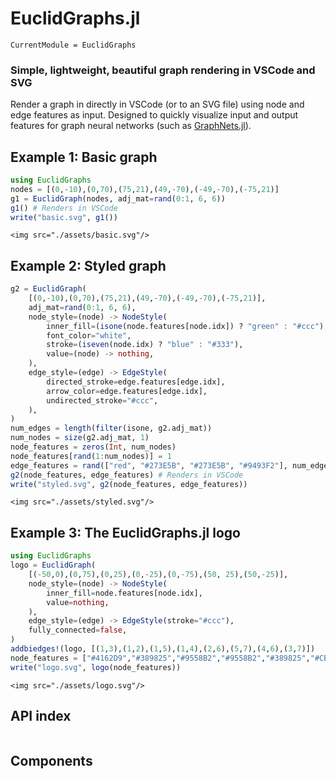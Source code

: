 # EuclidGraphs.jl

```@meta
CurrentModule = EuclidGraphs
```

### Simple, lightweight, beautiful graph rendering in VSCode and SVG

Render a graph in directly in VSCode (or to an SVG file) using node and edge features as input. Designed to quickly visualize input and output features for graph neural networks (such as [GraphNets.jl](https://github.com/JuliaMLTools/GraphNets.jl)).

## Example 1: Basic graph
```julia
using EuclidGraphs
nodes = [(0,-10),(0,70),(75,21),(49,-70),(-49,-70),(-75,21)]
g1 = EuclidGraph(nodes, adj_mat=rand(0:1, 6, 6))
g1() # Renders in VSCode
write("basic.svg", g1())
```

```@raw html
<img src="./assets/basic.svg"/>
```


## Example 2: Styled graph
```julia
g2 = EuclidGraph(
    [(0,-10),(0,70),(75,21),(49,-70),(-49,-70),(-75,21)], 
    adj_mat=rand(0:1, 6, 6),
    node_style=(node) -> NodeStyle(
        inner_fill=(isone(node.features[node.idx]) ? "green" : "#ccc"),
        font_color="white",
        stroke=(iseven(node.idx) ? "blue" : "#333"),
        value=(node) -> nothing,
    ),
    edge_style=(edge) -> EdgeStyle(
        directed_stroke=edge.features[edge.idx],
        arrow_color=edge.features[edge.idx],
        undirected_stroke="#ccc",
    ),
)
num_edges = length(filter(isone, g2.adj_mat))
num_nodes = size(g2.adj_mat, 1)
node_features = zeros(Int, num_nodes)
node_features[rand(1:num_nodes)] = 1
edge_features = rand(["red", "#273E5B", "#273E5B", "#9493F2"], num_edges)
g2(node_features, edge_features) # Renders in VSCode
write("styled.svg", g2(node_features, edge_features))
```

```@raw html
<img src="./assets/styled.svg"/>
```

## Example 3: The EuclidGraphs.jl logo

```julia
using EuclidGraphs
logo = EuclidGraph(
    [(-50,0),(0,75),(0,25),(0,-25),(0,-75),(50, 25),(50,-25)], 
    node_style=(node) -> NodeStyle(
        inner_fill=node.features[node.idx],
        value=nothing,
    ),
    edge_style=(edge) -> EdgeStyle(stroke="#ccc"),
    fully_connected=false,
)
addbiedges!(logo, [(1,3),(1,2),(1,5),(1,4),(2,6),(5,7),(4,6),(3,7)])
node_features = ["#4162D9","#389825","#9558B2","#9558B2","#389825","#CB3C33","#CB3C33"]
write("logo.svg", logo(node_features))
```

```@raw html
<img src="./assets/logo.svg"/>
```

## API index

```@index
```

## Components

```@docs
```